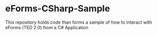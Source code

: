 # eForms-CSharp-Sample
This repository holds code than forms a sample of how to interact with eForms (TED 2.0) from a C# Application
